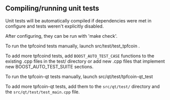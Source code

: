 Compiling/running unit tests
------------------------------------

Unit tests will be automatically compiled if dependencies were met in configure
and tests weren't explicitly disabled.

After configuring, they can be run with 'make check'.

To run the tpfcoind tests manually, launch src/test/test_tpfcoin .

To add more tpfcoind tests, add `BOOST_AUTO_TEST_CASE` functions to the existing
.cpp files in the test/ directory or add new .cpp files that
implement new BOOST_AUTO_TEST_SUITE sections.

To run the tpfcoin-qt tests manually, launch src/qt/test/tpfcoin-qt_test

To add more tpfcoin-qt tests, add them to the `src/qt/test/` directory and
the `src/qt/test/test_main.cpp` file.
